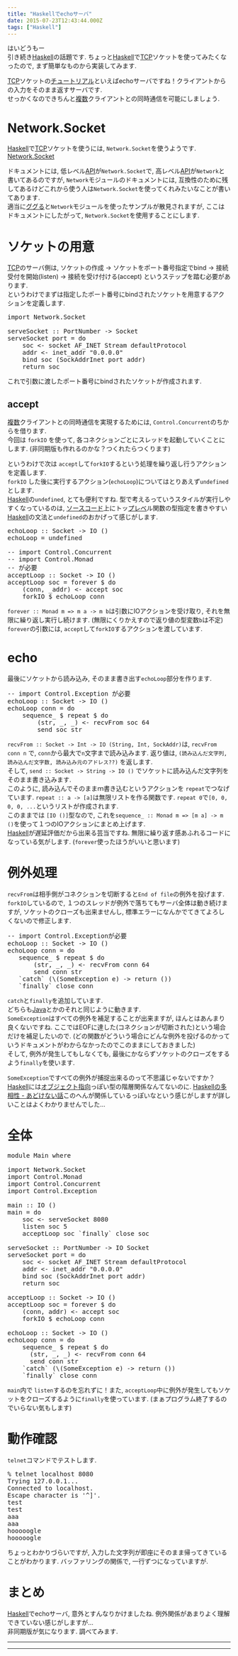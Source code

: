 ```yaml
---
title: "Haskellでechoサーバ"
date: 2015-07-23T12:43:44.000Z
tags: ["Haskell"]
---
```


<p>はいどうもー<br/>
引き続き<a class="keyword" href="http://d.hatena.ne.jp/keyword/Haskell">Haskell</a>の話題です. ちょっと<a class="keyword" href="http://d.hatena.ne.jp/keyword/Haskell">Haskell</a>で<a class="keyword" href="http://d.hatena.ne.jp/keyword/TCP">TCP</a>ソケットを使ってみたくなったので, まず簡単なものから実装してみます.</p>

<p><a class="keyword" href="http://d.hatena.ne.jp/keyword/TCP">TCP</a>ソケットの<a class="keyword" href="http://d.hatena.ne.jp/keyword/%A5%C1%A5%E5%A1%BC%A5%C8%A5%EA%A5%A2%A5%EB">チュートリアル</a>といえばechoサーバですね！クライアントからの入力をそのまま返すサーバです.<br/>
せっかくなのできちんと<a class="keyword" href="http://d.hatena.ne.jp/keyword/%CA%A3%BF%F4">複数</a>クライアントとの同時通信を可能にしましょう.</p>

<h1>Network.Socket</h1>

<p><a class="keyword" href="http://d.hatena.ne.jp/keyword/Haskell">Haskell</a>で<a class="keyword" href="http://d.hatena.ne.jp/keyword/TCP">TCP</a>ソケットを使うには, <code>Network.Socket</code>を使うようです. <a href="http://hackage.haskell.org/package/network-2.6.2.1/docs/Network-Socket.html">Network.Socket</a></p>

<p>ドキュメントには, 低レベル<a class="keyword" href="http://d.hatena.ne.jp/keyword/API">API</a>が<code>Network.Socket</code>で, 高レベル<a class="keyword" href="http://d.hatena.ne.jp/keyword/API">API</a>が<code>Network</code>と書いてあるのですが, <code>Network</code>モジュールのドキュメントには, 互換性のために残してあるけどこれから使う人は<code>Network.Socket</code>を使ってくれみたいなことが書いてあります.<br/>
適当に<a class="keyword" href="http://d.hatena.ne.jp/keyword/%A5%B0%A5%B0%A4%EB">ググる</a>と<code>Network</code>モジュールを使ったサンプルが散見されますが, ここはドキュメントにしたがって, <code>Network.Socket</code>を使用することにします.</p>

<h1>ソケットの用意</h1>

<p><a class="keyword" href="http://d.hatena.ne.jp/keyword/TCP">TCP</a>のサーバ側は, ソケットの作成 -> ソケットをポート番号指定でbind -> 接続受付を開始(listen) -> 接続を受け付ける(accept) というステップを踏む必要があります.<br/>
というわけでまずは指定したポート番号にbindされたソケットを用意するアクションを定義します.</p>

<pre class="code lang-haskell" data-lang="haskell" data-unlink><span class="synPreProc">import</span> Network.Socket

serveSocket <span class="synStatement">::</span> PortNumber <span class="synStatement">-&gt;</span> Socket
serveSocket port <span class="synStatement">=</span> <span class="synStatement">do</span>
    soc <span class="synStatement">&lt;-</span> socket AF_INET Stream defaultProtocol
    addr <span class="synStatement">&lt;-</span> inet_addr <span class="synConstant">&quot;0.0.0.0&quot;</span>
    bind soc (SockAddrInet port addr)
    return soc
</pre>

<p>これで引数に渡したポート番号にbindされたソケットが作成されます.</p>

<h2>accept</h2>

<p><a class="keyword" href="http://d.hatena.ne.jp/keyword/%CA%A3%BF%F4">複数</a>クライアントとの同時通信を実現するためには, <code>Control.Concurrent</code>のちからを借ります.<br/>
今回は <code>forkIO</code> を使って, 各コネクションごとにスレッドを起動していくことにします. (非同期版も作れるのかな？つくれたらつくります)</p>

<p>というわけで次は <code>accept</code>して<code>forkIO</code>するという処理を繰り返し行うアクションを定義します.<br/>
<code>forkIO</code> した後に実行するアクション(<code>echoLoop</code>)についてはとりあえず<code>undefined</code>とします. <br/>
<a class="keyword" href="http://d.hatena.ne.jp/keyword/Haskell">Haskell</a>の<code>undefined</code>, とても便利ですね. 型で考えるっていうスタイルが実行しやすくなっているのは, <a class="keyword" href="http://d.hatena.ne.jp/keyword/%A5%BD%A1%BC%A5%B9%A5%B3%A1%BC%A5%C9">ソースコード</a>上にトッ<a class="keyword" href="http://d.hatena.ne.jp/keyword/%A5%D7%A5%EC%A5%D9">プレベ</a>ル関数の型指定を書きやすい<a class="keyword" href="http://d.hatena.ne.jp/keyword/Haskell">Haskell</a>の文法と<code>undefined</code>のおかげって感じがします.</p>

<pre class="code lang-haskell" data-lang="haskell" data-unlink>echoLoop <span class="synStatement">::</span> Socket <span class="synStatement">-&gt;</span> IO ()
echoLoop <span class="synStatement">=</span> undefined

<span class="synComment">-- import Control.Concurrent</span>
<span class="synComment">-- import Control.Monad</span>
<span class="synComment">-- が必要</span>
acceptLoop <span class="synStatement">::</span> Socket <span class="synStatement">-&gt;</span> IO ()
acceptLoop soc <span class="synStatement">=</span> forever <span class="synStatement">$</span> <span class="synStatement">do</span>
    (conn, _addr) <span class="synStatement">&lt;-</span> accept soc
    forkIO <span class="synStatement">$</span> echoLoop conn
</pre>

<p><code>forever :: Monad m =&gt; m a -&gt; m b</code>は引数にIOアクションを受け取り, それを無限に繰り返し実行し続けます. (無限にくりかえすので返り値の型変数<code>b</code>は不定)<br/>
<code>forever</code>の引数には, <code>accept</code>して<code>forkIO</code>するアクションを渡しています.</p>

<h1>echo</h1>

<p>最後にソケットから読み込み, そのまま書き出す<code>echoLoop</code>部分を作ります.</p>

<pre class="code lang-haskell" data-lang="haskell" data-unlink><span class="synComment">-- import Control.Exception が必要</span>
echoLoop <span class="synStatement">::</span> Socket <span class="synStatement">-&gt;</span> IO ()
echoLoop conn <span class="synStatement">=</span> <span class="synStatement">do</span>
    sequence_ <span class="synStatement">$</span> repeat <span class="synStatement">$</span> <span class="synStatement">do</span>
        (str, _, _) <span class="synStatement">&lt;-</span> recvFrom soc <span class="synConstant">64</span>
        send soc str
</pre>

<p><code>recvFrom :: Socket -&gt; Int -&gt; IO (String, Int, SockAddr)</code>は, <code>recvFrom conn n</code> で, <code>conn</code>から最大で<code>n</code>文字まで読み込みます.
返り値は, <code>(読み込んだ文字列, 読み込んだ文字数, 読み込み元のアドレス??)</code> を返します.<br/>
そして, <code>send :: Socket -&gt; String -&gt; IO ()</code> でソケットに読み込んだ文字列をそのまま書き込みます.<br/>
このように, 読み込んでそのままｍ書き込むというアクションを <code>repeat</code>でつなげています. <code>repeat :: a -&gt; [a]</code>は無限リストを作る関数です. <code>repeat 0</code>で<code>[0, 0, 0, 0, ...</code>というリストが作成されます. <br/>
このままでは <code>[IO ()]</code>型なので, これを<code>sequence_ :: Monad m =&gt; [m a] -&gt; m ()</code>を使って１つのIOアクションにまとめ上げます.<br/>
<a class="keyword" href="http://d.hatena.ne.jp/keyword/Haskell">Haskell</a>が遅延評価だから出来る芸当ですね. 無限に繰り返す感あふれるコードになっている気がします. (<code>forever</code>使ったほうがいいと思います)</p>

<h1>例外処理</h1>

<p><code>recvFrom</code>は相手側がコネクションを切断すると<code>End of file</code>の例外を投げます. <code>forkIO</code>しているので, １つのスレッドが例外で落ちてもサーバ全体は動き続けますが, ソケットのクローズも出来ませんし, 標準エラーになんかでてきてよろしくないので修正します.</p>

<pre class="code lang-haskell" data-lang="haskell" data-unlink><span class="synComment">-- import Control.Exceptionが必要</span>
echoLoop <span class="synStatement">::</span> Socket <span class="synStatement">-&gt;</span> IO ()
echoLoop conn <span class="synStatement">=</span> <span class="synStatement">do</span>
   sequence_ <span class="synStatement">$</span> repeat <span class="synStatement">$</span> <span class="synStatement">do</span>
       (str, _, _) <span class="synStatement">&lt;-</span> recvFrom conn <span class="synConstant">64</span>
       send conn str
   <span class="synStatement">`catch`</span> (<span class="synStatement">\</span>(SomeException e) <span class="synStatement">-&gt;</span> return ())
   <span class="synStatement">`finally`</span> close conn
</pre>

<p><code>catch</code>と<code>finally</code>を追加しています.<br/>
どちらも<a class="keyword" href="http://d.hatena.ne.jp/keyword/Java">Java</a>とかのそれと同じように動きます.<br/>
<code>SomeException</code>はすべての例外を補足することが出来ますが, ほんとはあんまり良くないですね. ここではEOFに達した(コネクションが切断された)という場合だけを補足したいので. (どの関数がどういう場合にどんな例外を投げるのかっていうドキュメントがわからなかったのでこのままにしておきました)<br/>
そして, 例外が発生してもしなくても, 最後にかならずソケットのクローズをするよう<code>finally</code>を使います.</p>

<p><code>SomeException</code>ですべての例外が捕捉出来るのって不思議じゃないですか？<a class="keyword" href="http://d.hatena.ne.jp/keyword/Haskell">Haskell</a>には<a class="keyword" href="http://d.hatena.ne.jp/keyword/%A5%AA%A5%D6%A5%B8%A5%A7%A5%AF%A5%C8%BB%D8%B8%FE">オブジェクト指向</a>っぽい型の階層関係なんてないのに.
<a href="http://d.hatena.ne.jp/kazu-yamamoto/20081024/1224819961">Haskellの多相性 - あどけない話</a>このへんが関係しているっぽいなという感じがしますが詳しいことはよくわかりませんでした...</p>

<h1>全体</h1>

<pre class="code lang-haskell" data-lang="haskell" data-unlink><span class="synType">module</span> Main <span class="synType">where</span>

<span class="synPreProc">import</span> Network.Socket
<span class="synPreProc">import</span> Control.Monad
<span class="synPreProc">import</span> Control.Concurrent
<span class="synPreProc">import</span> Control.Exception

main <span class="synStatement">::</span> IO ()
main <span class="synStatement">=</span> <span class="synStatement">do</span>
    soc <span class="synStatement">&lt;-</span> serveSocket <span class="synConstant">8080</span>
    listen soc <span class="synConstant">5</span>
    acceptLoop soc <span class="synStatement">`finally`</span> close soc

serveSocket <span class="synStatement">::</span> PortNumber <span class="synStatement">-&gt;</span> IO Socket
serveSocket port <span class="synStatement">=</span> <span class="synStatement">do</span>
    soc <span class="synStatement">&lt;-</span> socket AF_INET Stream defaultProtocol
    addr <span class="synStatement">&lt;-</span> inet_addr <span class="synConstant">&quot;0.0.0.0&quot;</span>
    bind soc (SockAddrInet port addr)
    return soc

acceptLoop <span class="synStatement">::</span> Socket <span class="synStatement">-&gt;</span> IO ()
acceptLoop soc <span class="synStatement">=</span> forever <span class="synStatement">$</span> <span class="synStatement">do</span>
    (conn, addr) <span class="synStatement">&lt;-</span> accept soc
    forkIO <span class="synStatement">$</span> echoLoop conn

echoLoop <span class="synStatement">::</span> Socket <span class="synStatement">-&gt;</span> IO ()
echoLoop conn <span class="synStatement">=</span> <span class="synStatement">do</span>
    sequence_ <span class="synStatement">$</span> repeat <span class="synStatement">$</span> <span class="synStatement">do</span>
      (str, _, _) <span class="synStatement">&lt;-</span> recvFrom conn <span class="synConstant">64</span>
      send conn str
    <span class="synStatement">`catch`</span> (<span class="synStatement">\</span>(SomeException e) <span class="synStatement">-&gt;</span> return ())
    <span class="synStatement">`finally`</span> close conn
</pre>

<p><code>main</code>内で <code>listen</code>するのを忘れずに！また, <code>acceptLoop</code>中に例外が発生してもソケットをクローズするように<code>finally</code>を使っています. (まぁプログラム終了するのでいらない気もします)</p>

<h1>動作確認</h1>

<p><code>telnet</code>コマンドでテストします.</p>

<pre class="code" data-lang="" data-unlink>% telnet localhost 8080
Trying 127.0.0.1...
Connected to localhost.
Escape character is &#39;^]&#39;.
test
test
aaa
aaa
hooooogle
hooooogle</pre>

<p>ちょっとわかりづらいですが, 入力した文字列が即座にそのまま帰ってきていることがわかります. バッファリングの関係で, 一行ずつになっていますが.</p>

<h1>まとめ</h1>

<p><a class="keyword" href="http://d.hatena.ne.jp/keyword/Haskell">Haskell</a>でechoサーバ, 意外とすんなりかけましたね. 例外関係があまりよく理解できていない感じがしますが...<br/>
非同期版が気になります. 調べてみます.</p>

---

---
